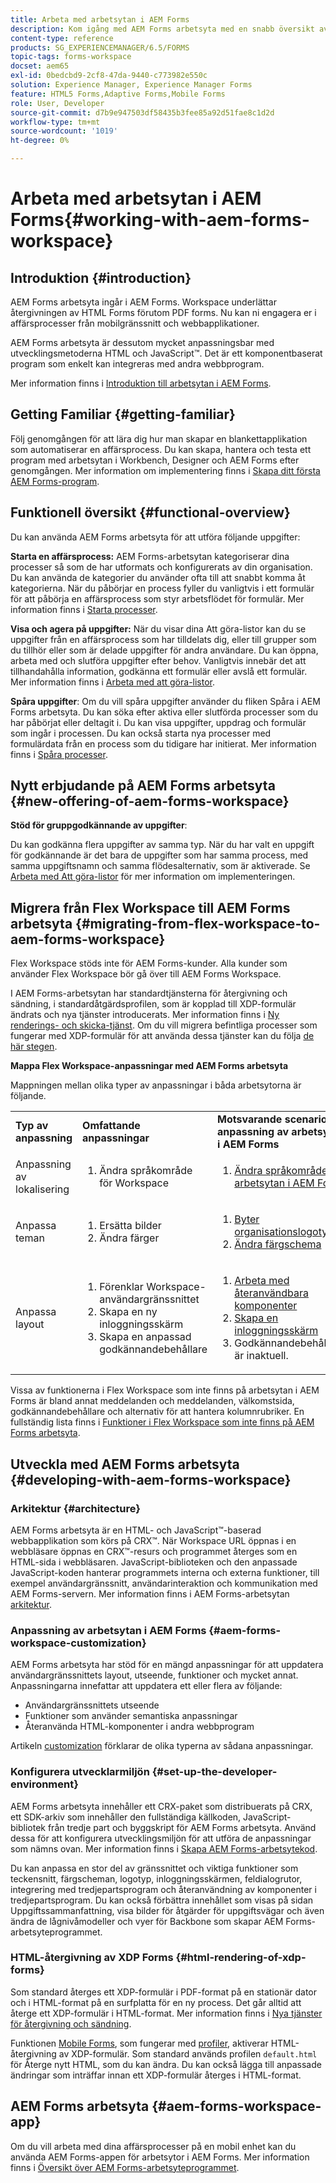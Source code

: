 ```yaml
---
title: Arbeta med arbetsytan i AEM Forms
description: Kom igång med AEM Forms arbetsyta med en snabb översikt av processarbetsflödena.
content-type: reference
products: SG_EXPERIENCEMANAGER/6.5/FORMS
topic-tags: forms-workspace
docset: aem65
exl-id: 0bedcbd9-2cf8-47da-9440-c773982e550c
solution: Experience Manager, Experience Manager Forms
feature: HTML5 Forms,Adaptive Forms,Mobile Forms
role: User, Developer
source-git-commit: d7b9e947503df58435b3fee85a92d51fae8c1d2d
workflow-type: tm+mt
source-wordcount: '1019'
ht-degree: 0%

---
```


# Arbeta med arbetsytan i AEM Forms{#working-with-aem-forms-workspace}

## Introduktion {#introduction}

AEM Forms arbetsyta ingår i AEM Forms. Workspace underlättar återgivningen av HTML Forms förutom PDF forms. Nu kan ni engagera er i affärsprocesser från mobilgränssnitt och webbapplikationer.

AEM Forms arbetsyta är dessutom mycket anpassningsbar med utvecklingsmetoderna HTML och JavaScript™. Det är ett komponentbaserat program som enkelt kan integreras med andra webbprogram.

Mer information finns i [Introduktion till arbetsytan i AEM Forms](/help/forms/using/introduction-html-workspace.md).

## Getting Familiar {#getting-familiar}

Följ genomgången för att lära dig hur man skapar en blankettapplikation som automatiserar en affärsprocess. Du kan skapa, hantera och testa ett program med arbetsytan i Workbench, Designer och AEM Forms efter genomgången. Mer information om implementering finns i [Skapa ditt första AEM Forms-program](https://help.adobe.com/en_US/livecycle/11.0/CreateFirstApp/index.html).

## Funktionell översikt {#functional-overview}

Du kan använda AEM Forms arbetsyta för att utföra följande uppgifter:

**Starta en affärsprocess:** AEM Forms-arbetsytan kategoriserar dina processer så som de har utformats och konfigurerats av din organisation. Du kan använda de kategorier du använder ofta till att snabbt komma åt kategorierna. När du påbörjar en process fyller du vanligtvis i ett formulär för att påbörja en affärsprocess som styr arbetsflödet för formulär. Mer information finns i [Starta processer](/help/forms/using/starting-processes.md).

**Visa och agera på uppgifter:** När du visar dina Att göra-listor kan du se uppgifter från en affärsprocess som har tilldelats dig, eller till grupper som du tillhör eller som är delade uppgifter för andra användare. Du kan öppna, arbeta med och slutföra uppgifter efter behov. Vanligtvis innebär det att tillhandahålla information, godkänna ett formulär eller avslå ett formulär. Mer information finns i [Arbeta med att göra-listor](/help/forms/using/todo-lists.md).

**Spåra uppgifter**: Om du vill spåra uppgifter använder du fliken Spåra i AEM Forms arbetsyta. Du kan söka efter aktiva eller slutförda processer som du har påbörjat eller deltagit i. Du kan visa uppgifter, uppdrag och formulär som ingår i processen. Du kan också starta nya processer med formulärdata från en process som du tidigare har initierat. Mer information finns i [Spåra processer](/help/forms/using/tracking-processes.md).

## Nytt erbjudande på AEM Forms arbetsyta {#new-offering-of-aem-forms-workspace}

**Stöd för gruppgodkännande av uppgifter**:

Du kan godkänna flera uppgifter av samma typ. När du har valt en uppgift för godkännande är det bara de uppgifter som har samma process, med samma uppgiftsnamn och samma flödesalternativ, som är aktiverade. Se [Arbeta med Att göra-listor](/help/forms/using/todo-lists.md) för mer information om implementeringen.

## Migrera från Flex Workspace till AEM Forms arbetsyta {#migrating-from-flex-workspace-to-aem-forms-workspace}

Flex Workspace stöds inte för AEM Forms-kunder. Alla kunder som använder Flex Workspace bör gå över till AEM Forms Workspace.

I AEM Forms-arbetsytan har standardtjänsterna för återgivning och sändning, i standardåtgärdsprofilen, som är kopplad till XDP-formulär ändrats och nya tjänster introducerats. Mer information finns i [Ny renderings- och skicka-tjänst](/help/forms/using/new-render-submit-service.md). Om du vill migrera befintliga processer som fungerar med XDP-formulär för att använda dessa tjänster kan du följa [de här stegen](new-render-submit-service.md).

**Mappa Flex Workspace-anpassningar med AEM Forms arbetsyta**

Mappningen mellan olika typer av anpassningar i båda arbetsytorna är följande.

<table>
 <tbody>
  <tr>
   <td><strong>Typ av anpassning </strong></td>
   <td><strong>Omfattande anpassningar </strong></td>
   <td><strong>Motsvarande scenario för anpassning av arbetsytan i AEM Forms</strong></td>
  </tr>
  <tr>
   <td>Anpassning av lokalisering</td>
   <td>
    <ol>
     <li>Ändra språkområde för Workspace</li>
    </ol> </td>
   <td>
    <ol>
     <li><a href="/help/forms/using/changing-locale-user-interface.md">Ändra språkområde för arbetsytan i AEM Forms</a></li>
    </ol> </td>
  </tr>
  <tr>
   <td>Anpassa teman</td>
   <td>
    <ol>
     <li>Ersätta bilder</li>
     <li>Ändra färger</li>
    </ol> </td>
   <td>
    <ol>
     <li><a href="/help/forms/using/changing-organization-logo-branding.md">Byter organisationslogotyp</a> </li>
     <li><a href="/help/forms/using/changing-color-scheme-interface.md">Ändra färgschema</a></li>
    </ol> </td>
  </tr>
  <tr>
   <td>Anpassa layout</td>
   <td>
    <ol>
     <li>Förenklar Workspace-användargränssnittet <br /> </li>
     <li>Skapa en ny inloggningsskärm</li>
     <li>Skapa en anpassad godkännandebehållare</li>
    </ol> </td>
   <td>
    <ol>
     <li><a href="/help/forms/using/description-reusable-components.md">Arbeta med återanvändbara komponenter</a></li>
     <li><a href="/help/forms/using/creating-new-login-screen.md">Skapa en inloggningsskärm</a></li>
     <li>Godkännandebehållaren är inaktuell.</li>
    </ol> </td>
  </tr>
 </tbody>
</table>

Vissa av funktionerna i Flex Workspace som inte finns på arbetsytan i AEM Forms är bland annat meddelanden och meddelanden, välkomstsida, godkännandebehållare och alternativ för att hantera kolumnrubriker. En fullständig lista finns i [Funktioner i Flex Workspace som inte finns på AEM Forms arbetsyta](/help/forms/using/features-flex-workspace-available-html.md).

## Utveckla med AEM Forms arbetsyta {#developing-with-aem-forms-workspace}

### Arkitektur {#architecture}

AEM Forms arbetsyta är en HTML- och JavaScript™-baserad webbapplikation som körs på CRX™. När Workspace URL öppnas i en webbläsare öppnas en CRX™-resurs och programmet återges som en HTML-sida i webbläsaren. JavaScript-biblioteken och den anpassade JavaScript-koden hanterar programmets interna och externa funktioner, till exempel användargränssnitt, användarinteraktion och kommunikation med AEM Forms-servern. Mer information finns i AEM Forms-arbetsytan [arkitektur](/help/forms/using/html-workspace-architecture.md).

### Anpassning av arbetsytan i AEM Forms {#aem-forms-workspace-customization}

AEM Forms arbetsyta har stöd för en mängd anpassningar för att uppdatera användargränssnittets layout, utseende, funktioner och mycket annat. Anpassningarna innefattar att uppdatera ett eller flera av följande:

* Användargränssnittets utseende
* Funktioner som använder semantiska anpassningar
* Återanvända HTML-komponenter i andra webbprogram

Artikeln [customization](introduction-customizing-html-workspace.md#types-of-customizations) förklarar de olika typerna av sådana anpassningar.

### Konfigurera utvecklarmiljön {#set-up-the-developer-environment}

AEM Forms arbetsyta innehåller ett CRX-paket som distribuerats på CRX, ett SDK-arkiv som innehåller den fullständiga källkoden, JavaScript-bibliotek från tredje part och byggskript för AEM Forms arbetsyta. Använd dessa för att konfigurera utvecklingsmiljön för att utföra de anpassningar som nämns ovan. Mer information finns i [Skapa AEM Forms-arbetsytekod](introduction-customizing-html-workspace.md#building-html-workspace-code).

Du kan anpassa en stor del av gränssnittet och viktiga funktioner som teckensnitt, färgscheman, logotyp, inloggningsskärmen, feldialogrutor, integrering med tredjepartsprogram och återanvändning av komponenter i tredjepartsprogram. Du kan också förbättra innehållet som visas på sidan Uppgiftssammanfattning, visa bilder för åtgärder för uppgiftsvägar och även ändra de lågnivåmodeller och vyer för Backbone som skapar AEM Forms-arbetsyteprogrammet.

### HTML-återgivning av XDP Forms {#html-rendering-of-xdp-forms}

Som standard återges ett XDP-formulär i PDF-format på en stationär dator och i HTML-format på en surfplatta för en ny process. Det går alltid att återge ett XDP-formulär i HTML-format. Mer information finns i [Nya tjänster för återgivning och sändning](/help/forms/using/new-render-submit-service.md).

Funktionen [Mobile Forms](https://helpx.adobe.com/livecycle/help/mobile-forms/introduction.html), som fungerar med [profiler](https://helpx.adobe.com/livecycle/help/mobile-forms/creating-profile.html), aktiverar HTML-återgivning av XDP-formulär. Som standard används profilen `default.html` för Återge nytt HTML, som du kan ändra. Du kan också lägga till anpassade ändringar som inträffar innan ett XDP-formulär återges i HTML-format.

## AEM Forms arbetsyta {#aem-forms-workspace-app}

Om du vill arbeta med dina affärsprocesser på en mobil enhet kan du använda AEM Forms-appen för arbetsytor i AEM Forms. Mer information finns i [Översikt över AEM Forms-arbetsyteprogrammet](https://helpx.adobe.com/livecycle/help/mobile-workspace/mobile-workspace-overview.html).
